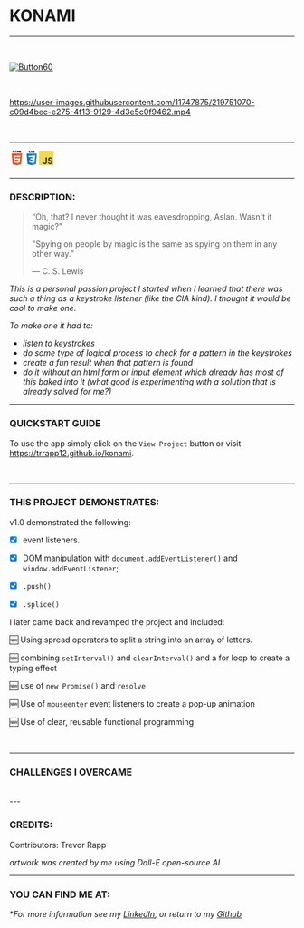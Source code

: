 # KONAMI

---

<br>

[![Button60](https://user-images.githubusercontent.com/11747875/141862863-396ab1ee-36db-45fc-bdf9-857cc75ef75b.png)](https://trrapp12.github.io/konami/)

<br>

https://user-images.githubusercontent.com/11747875/219751070-c09d4bec-e275-4f13-9129-4d3e5c0f9462.mp4

<br>

---

<img align="left" alt="HTML5" width="26px" src="https://raw.githubusercontent.com/github/explore/80688e429a7d4ef2fca1e82350fe8e3517d3494d/topics/html/html.png" />
<img align="left" alt="CSS3" width="26px" src="https://raw.githubusercontent.com/github/explore/80688e429a7d4ef2fca1e82350fe8e3517d3494d/topics/css/css.png" />
<img align="left" alt="JavaScript" width="26px" src="https://raw.githubusercontent.com/github/explore/80688e429a7d4ef2fca1e82350fe8e3517d3494d/topics/javascript/javascript.png" />

<br>
<br>

---

### DESCRIPTION:

> “Oh, that? I never thought it was eavesdropping, Aslan. Wasn't it magic?"
>
> "Spying on people by magic is the same as spying on them in any other way.”
> 
> ― C. S. Lewis

*This is a personal passion project I started when I learned that there was such a thing as a keystroke listener (like the CIA kind).  I thought it would be cool to make one.*

*To make one it had to:*

* *listen to keystrokes*
* *do some type of logical process to check for a pattern in the keystrokes*
* *create a fun result when that pattern is found*
* *do it without an html form or input element which already has most of this baked into it (what good is experimenting with a solution that is already solved for me?)*

---

### QUICKSTART GUIDE

To use the app simply click on the ```View Project``` button or visit <a href="https://trrapp12.github.io/konami/">https://trrapp12.github.io/konami</a>. 

<br/>

---

### THIS PROJECT DEMONSTRATES:

v1.0 demonstrated the following:

- [X] event listeners.
      
- [X] DOM manipulation with ```document.addEventListener()``` and ```window.addEventListener```; 

- [X]  ```.push()```

- [X] ```.splice()```

I later came back and revamped the project and included: 

🆕 Using spread operators to split a string into an array of letters.

🆕 combining ```setInterval()``` and ```clearInterval()``` and a for loop to create a typing effect

🆕 use of ```new Promise()``` and ```resolve```

🆕 Use of ```mouseenter``` event listeners to create a pop-up animation

🆕 Use of clear, reusable functional programming

<br/>

---

### CHALLENGES I OVERCAME



<br/>
---

### CREDITS: 

Contributors: Trevor Rapp

*artwork was created by me using Dall-E open-source AI*

---

### YOU CAN FIND ME AT:

\**For more information see my [LinkedIn](https://www.linkedin.com/in/trevor-rapp-042a1037), or return to my [Github](https://github.com/trrapp12)*
